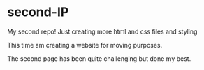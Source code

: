 # second-IP
My second repo! Just creating more html and css files and styling

This time am creating a website for moving purposes.

The second page has been quite challenging but done my best.
